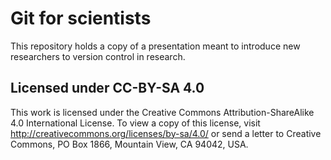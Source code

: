 # Git for scientists
This repository holds a copy of a presentation meant to introduce new researchers to version control in research.

## Licensed under CC-BY-SA 4.0
This work is licensed under the Creative Commons Attribution-ShareAlike 4.0 International License. To view a copy of this license, visit http://creativecommons.org/licenses/by-sa/4.0/ or send a letter to Creative Commons, PO Box 1866, Mountain View, CA 94042, USA.
